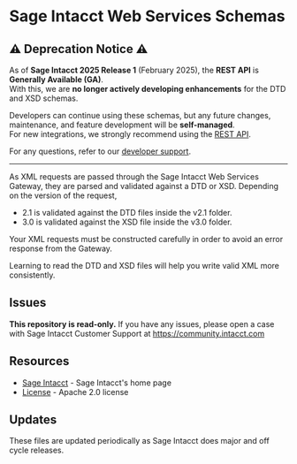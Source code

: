 # Sage Intacct Web Services Schemas


## ⚠️ Deprecation Notice ⚠️  

As of **Sage Intacct 2025 Release 1** (February 2025), the **REST API** is **Generally Available (GA)**.  
With this, we are **no longer actively developing enhancements** for the DTD and XSD schemas.  

Developers can continue using these schemas, but any future changes, maintenance, and feature development will be **self-managed**.  
For new integrations, we strongly recommend using the [REST API](https://developer.sage.com/intacct/docs/).  

For any questions, refer to our [developer support](https://developer.sage.com/intacct/docs/developer-portal/rest-api-faq/).

---



As XML requests are passed through the Sage Intacct Web Services Gateway, they are parsed and validated against a DTD or XSD.  Depending on the version of the request,

* 2.1 is validated against the DTD files inside the v2.1 folder.
* 3.0 is validated against the XSD file inside the v3.0 folder.

Your XML requests must be constructed carefully in order to avoid an error response from the Gateway.

Learning to read the DTD and XSD files will help you write valid XML more consistently.

## Issues

**This repository is read-only.** If you have any issues, please open a case with Sage Intacct Customer Support at https://community.intacct.com

## Resources

* [Sage Intacct][intacct] - Sage Intacct's home page
* [License][schema-license] - Apache 2.0 license

## Updates

These files are updated periodically as Sage Intacct does major and off cycle releases.

[intacct]: http://www.intacct.com
[schema-license]: http://www.apache.org/licenses/LICENSE-2.0
